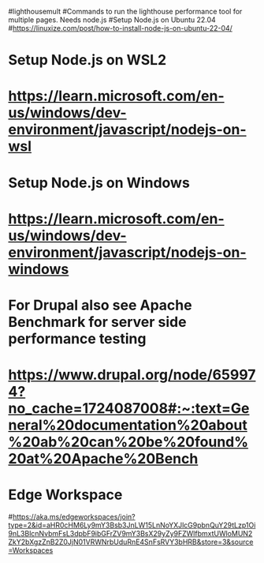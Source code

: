 #lighthousemult
#Commands to run the lighthouse performance tool for multiple pages. Needs node.js
#Setup Node.js on Ubuntu 22.04
#https://linuxize.com/post/how-to-install-node-js-on-ubuntu-22-04/
# Setup Node.js on WSL2
# https://learn.microsoft.com/en-us/windows/dev-environment/javascript/nodejs-on-wsl
# Setup Node.js on Windows
# https://learn.microsoft.com/en-us/windows/dev-environment/javascript/nodejs-on-windows
# For Drupal also see Apache Benchmark for server side performance testing
# https://www.drupal.org/node/659974?no_cache=1724087008#:~:text=General%20documentation%20about%20ab%20can%20be%20found%20at%20Apache%20Bench
# Edge Workspace
#https://aka.ms/edgeworkspaces/join?type=2&id=aHR0cHM6Ly9mY3Bsb3JnLW15LnNoYXJlcG9pbnQuY29tLzp1Oi9nL3BlcnNvbmFsL3dpbF9ibGFrZV9mY3BsX29yZy9FZWlfbmxtUWloMUN2ZkY2bXgzZnB2Z0JjN01VRWNrbUduRnE4SnFsRVY3bHRB&store=3&source=Workspaces